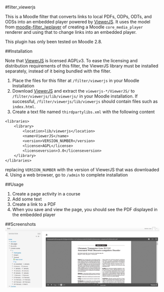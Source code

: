 #filter_viewerjs

This is a Moodle filter that converts links to local PDFs, ODPs, ODTs, and ODSs into an embedded player powered by
[ViewerJS](http://viewerjs.org). It uses the model from [moodle-filter\_jwplayer](https://github.com/lucisgit/moodle-filter_jwplayer) of
creating a Moodle `core_media_player` renderer and using that to change links into an embedded player.

This plugin has only been tested on Moodle 2.8.

##Installation

Note that [ViewerJS](http://viewerjs.org) is licensed AGPLv3. To ease the licensing and distribution requirements of this filter, the
ViewerJS library must be installed separately, instead of it being bundled with the filter.

1. Place the files for this filter at `/filter/viewerjs` in your Moodle Installation
2. Download [ViewerJS](http://viewerjs.org/getit/) and extract the `viewerjs-*/ViewerJS/` to `/filter/viewerjs/lib/viewerjs/` in your
   Moodle installation. If successful, `/filter/viewerjs/lib/viewerjs` should contain files such as `index.html`.
3. Create a text file named `thirdpartylibs.xml` with the following content

<?xml version="1.0"?>
	<libraries>
		<library>
			<location>lib/viewerjs</location>
			<name>ViewerJS</name>
			<version>VERSION_NUMBER</version>
			<license>AGPL</license>
			<licenseversion>3.0</licenseversion>
		</library>
	</libraries>


 replacing `VERSION_NUMBER` with the version of ViewerJS that was downloaded
4. Using a web browser, go to `/admin` to complete installation

##Usage

1. Create a page activity in a course
2. Add some text
3. Create a link to a PDF
4. When you save and view the page, you should see the PDF displayed in the embedded player

##Screenshots
![Screenshot of a link to a PDF being displayed using the ViewerJS player](/screenshot.png?raw=true "Screenshot")

